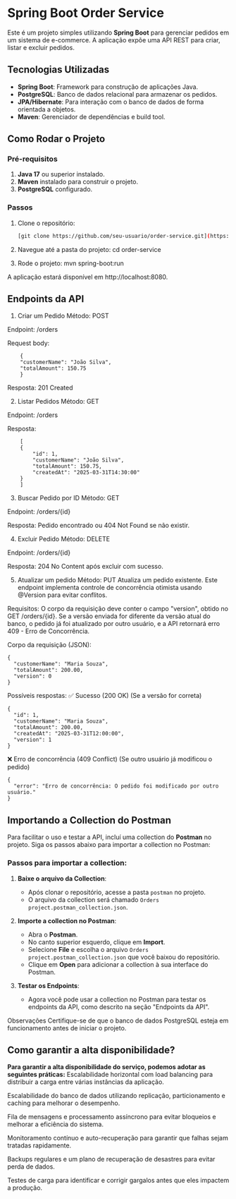 # Spring Boot Order Service

Este é um projeto simples utilizando **Spring Boot** para gerenciar pedidos em um sistema de e-commerce. A aplicação expõe uma API REST para criar, listar e excluir pedidos.

## Tecnologias Utilizadas

- **Spring Boot**: Framework para construção de aplicações Java.
- **PostgreSQL**: Banco de dados relacional para armazenar os pedidos.
- **JPA/Hibernate**: Para interação com o banco de dados de forma orientada a objetos.
- **Maven**: Gerenciador de dependências e build tool.

## Como Rodar o Projeto

### Pré-requisitos

1. **Java 17** ou superior instalado.
2. **Maven** instalado para construir o projeto.
3. **PostgreSQL** configurado.

### Passos

1. Clone o repositório:
   ```bash
   [git clone https://github.com/seu-usuario/order-service.git](https://github.com/DiCarvalho1/order-service.git)

2. Navegue até a pasta do projeto:
    cd order-service

3. Rode o projeto:
    mvn spring-boot:run

A aplicação estará disponível em http://localhost:8080.

## Endpoints da API

1. Criar um Pedido
Método: POST

Endpoint: /orders

Request body:
```
    {
    "customerName": "João Silva",
    "totalAmount": 150.75
    }
```

Resposta: 201 Created

2. Listar Pedidos
Método: GET

Endpoint: /orders

Resposta:
```
    [
    {
        "id": 1,
        "customerName": "João Silva",
        "totalAmount": 150.75,
        "createdAt": "2025-03-31T14:30:00"
    }
    ]
```

3. Buscar Pedido por ID
Método: GET

Endpoint: /orders/{id}

Resposta: Pedido encontrado ou 404 Not Found se não existir.

4. Excluir Pedido
Método: DELETE

Endpoint: /orders/{id}

Resposta: 204 No Content após excluir com sucesso.

5. Atualizar um pedido
Método: PUT
Atualiza um pedido existente. Este endpoint implementa controle de concorrência otimista usando @Version para evitar conflitos.

Requisitos:
O corpo da requisição deve conter o campo "version", obtido no GET /orders/{id}.
Se a versão enviada for diferente da versão atual do banco, o pedido já foi atualizado por outro usuário, e a API retornará erro 409 - Erro de Concorrência.

Corpo da requisição (JSON):
```
{
  "customerName": "Maria Souza",
  "totalAmount": 200.00,
  "version": 0
}
```

Possíveis respostas:
✅ Sucesso (200 OK) (Se a versão for correta)
```
{
  "id": 1,
  "customerName": "Maria Souza",
  "totalAmount": 200.00,
  "createdAt": "2025-03-31T12:00:00",
  "version": 1
}
```

❌ Erro de concorrência (409 Conflict) (Se outro usuário já modificou o pedido)
```
{
  "error": "Erro de concorrência: O pedido foi modificado por outro usuário."
}
```

## Importando a Collection do Postman

Para facilitar o uso e testar a API, incluí uma collection do **Postman** no projeto. Siga os passos abaixo para importar a collection no Postman:

### Passos para importar a collection:

1. **Baixe o arquivo da Collection**:
   - Após clonar o repositório, acesse a pasta `postman` no projeto.
   - O arquivo da collection será chamado `Orders project.postman_collection.json`.

2. **Importe a collection no Postman**:
   - Abra o **Postman**.
   - No canto superior esquerdo, clique em **Import**.
   - Selecione **File** e escolha o arquivo `Orders project.postman_collection.json` que você baixou do repositório.
   - Clique em **Open** para adicionar a collection à sua interface do Postman.

3. **Testar os Endpoints**:
   - Agora você pode usar a collection no Postman para testar os endpoints da API, como descrito na seção "Endpoints da API".

Observações
Certifique-se de que o banco de dados PostgreSQL esteja em funcionamento antes de iniciar o projeto.

## Como garantir a alta disponibilidade?
**Para garantir a alta disponibilidade do serviço, podemos adotar as seguintes práticas:**
Escalabilidade horizontal com load balancing para distribuir a carga entre várias instâncias da aplicação.

Escalabilidade do banco de dados utilizando replicação, particionamento e caching para melhorar o desempenho.

Fila de mensagens e processamento assíncrono para evitar bloqueios e melhorar a eficiência do sistema.

Monitoramento contínuo e auto-recuperação para garantir que falhas sejam tratadas rapidamente.

Backups regulares e um plano de recuperação de desastres para evitar perda de dados.

Testes de carga para identificar e corrigir gargalos antes que eles impactem a produção.
